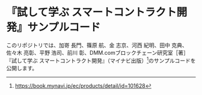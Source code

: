 # 『試して学ぶ スマートコントラクト開発』サンプルコード

このリポジトリでは、加嵜 長門、篠原 航、金 志京、河西 紀明、田中 克典、佐々木 亮彰、平野 浩司、前川 彰、DMM.comブロックチェーン研究室［著］『試して学ぶ スマートコントラクト開発』（マイナビ出版）[^1]のサンプルコードを公開します。

[^1]:https://book.mynavi.jp/ec/products/detail/id=101628
